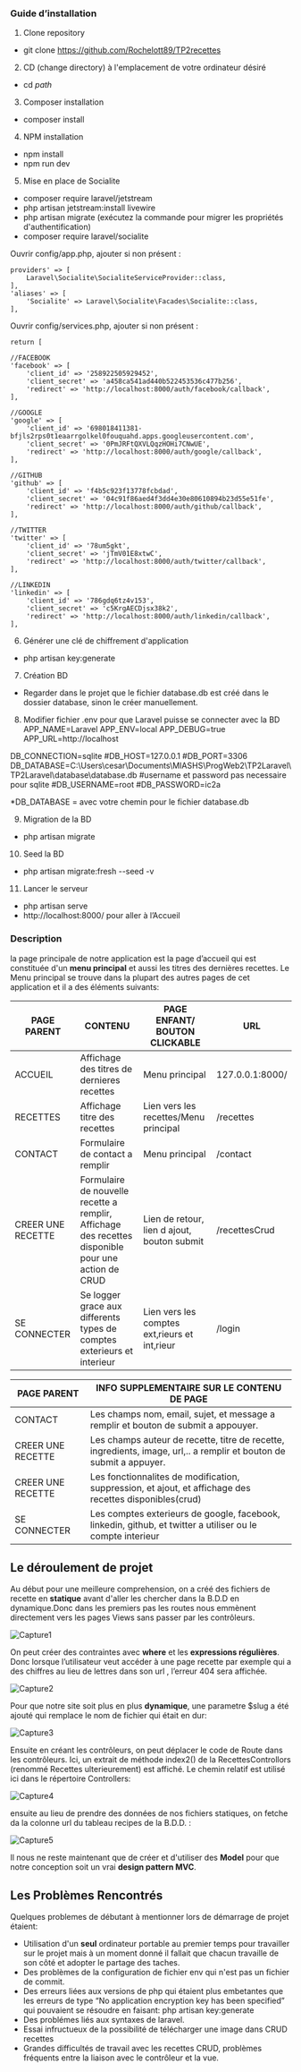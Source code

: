 ### Guide d’installation 

1.	Clone repository
- git clone https://github.com/Rochelott89/TP2recettes

2.	CD (change directory) à l'emplacement de votre ordinateur désiré
- cd *path*

3.	Composer installation 
- composer install

4.	NPM installation
- npm install
- npm run dev

5.	Mise en place de Socialite
- composer require laravel/jetstream
- php artisan jetstream:install livewire
- php artisan migrate (exécutez la commande pour migrer les propriétés d'authentification)
- composer require laravel/socialite

Ouvrir config/app.php, ajouter si non présent : 

    providers' => [
        Laravel\Socialite\SocialiteServiceProvider::class,
    ],
    'aliases' => [
        'Socialite' => Laravel\Socialite\Facades\Socialite::class,
    ],


Ouvrir config/services.php, ajouter si non présent : 

    return [
    
    //FACEBOOK 
    'facebook' => [
        'client_id' => '258922505929452',
        'client_secret' => 'a458ca541ad440b522453536c477b256',
        'redirect' => 'http://localhost:8000/auth/facebook/callback',
    ],

    //GOOGLE
    'google' => [
        'client_id' => '698018411381-bfjls2rps0t1eaarrgolkel0fouquahd.apps.googleusercontent.com',
        'client_secret' => '0PmJRFtQXVLQqzHOHi7CNwUE',
        'redirect' => 'http://localhost:8000/auth/google/callback',
    ],

    //GITHUB
    'github' => [
        'client_id' => 'f4b5c923f13778fcbdad',
        'client_secret' => '04c91f86aed4f3dd4e30e80610894b23d55e51fe',
        'redirect' => 'http://localhost:8000/auth/github/callback',
    ],

    //TWITTER
    'twitter' => [
        'client_id' => '78um5gkt',
        'client_secret' => 'jTmV01E8xtwC',
        'redirect' => 'http://localhost:8000/auth/twitter/callback',
    ],

    //LINKEDIN
    'linkedin' => [
        'client_id' => '786gdq6tz4v153',
        'client_secret' => 'c5KrgAECDjsx38k2',
        'redirect' => 'http://localhost:8000/auth/linkedin/callback',
    ],

6.	Générer une clé de chiffrement d'application
- php artisan key:generate

7.	Création BD
- Regarder dans le projet que le fichier database.db est créé dans le dossier database, sinon le créer manuellement.

8.	Modifier fichier .env pour que Laravel puisse se connecter avec la BD
APP_NAME=Laravel
APP_ENV=local
APP_DEBUG=true
APP_URL=http://localhost


DB_CONNECTION=sqlite
#DB_HOST=127.0.0.1
#DB_PORT=3306
DB_DATABASE=C:\Users\cesar\Documents\MIASHS\ProgWeb2\TP2Laravel\TP2Laravel\database\database.db
#username et password pas necessaire pour sqlite
#DB_USERNAME=root
#DB_PASSWORD=ic2a

*DB_DATABASE = avec votre chemin pour le fichier database.db

9.	Migration de la BD
- php artisan migrate

10.	Seed la BD
- php artisan migrate:fresh --seed -v

11.	Lancer le serveur
- php artisan serve
- http://localhost:8000/ pour aller à l’Accueil 


### Description
la page principale de notre application est la page d’accueil qui est constituée d'un **menu principal** et aussi les titres des dernières recettes. Le Menu principal se trouve dans la plupart des autres pages de cet application et il a des éléments suivants:

| PAGE PARENT       | CONTENU                                                                                             | PAGE ENFANT/ BOUTON CLICKABLE                 | URL             |
|-------------------|-----------------------------------------------------------------------------------------------------|-----------------------------------------------|-----------------|
| ACCUEIL           | Affichage des titres de dernieres recettes                                                          | Menu principal                                | 127.0.0.1:8000/ |
| RECETTES          | Affichage titre des recettes                                                                        | Lien vers les recettes/Menu principal         | /recettes       |
| CONTACT           | Formulaire de contact a remplir                                                                     | Menu principal                                | /contact        |
| CREER UNE RECETTE | Formulaire de nouvelle recette a remplir, Affichage des recettes disponible pour une action de CRUD | Lien de retour, lien d ajout, bouton submit   | /recettesCrud   |
| SE CONNECTER      | Se logger grace aux differents types de comptes exterieurs et interieur                             | Lien vers les comptes ext‚rieurs et int‚rieur | /login          |

 

| PAGE PARENT       | INFO SUPPLEMENTAIRE SUR LE CONTENU DE PAGE                                                                          |
|-------------------|---------------------------------------------------------------------------------------------------------------------|
| CONTACT           | Les champs nom, email, sujet, et message a remplir et bouton de submit a appouyer.                                  |
| CREER UNE RECETTE | Les champs auteur de recette, titre de recette, ingredients, image, url,.. a remplir et bouton de submit a appuyer. |
| CREER UNE RECETTE | Les fonctionnalites de  modification, suppression, et ajout, et affichage des recettes disponibles(crud)            |
| SE CONNECTER      | Les comptes exterieurs de google, facebook, linkedin, github, et twitter a utiliser ou le compte interieur          |



## Le déroulement de projet
Au début pour une meilleure comprehension, on a créé des fichiers de recette en **statique** avant d'aller les chercher dans la B.D.D en dynamique.Donc dans les premiers pas les routes nous emmènent directement vers les pages Views sans passer par les contrôleurs.

![Capture1](https://user-images.githubusercontent.com/81319754/115557184-c43a5380-a2b1-11eb-9684-4e8de936273f.PNG)


On peut créer des contraintes avec **where** et les **expressions régulières**. Donc lorsque l’utilisateur veut accéder à une page recette par exemple qui a des chiffres au lieu de lettres dans son url , l’erreur 404 sera affichée. 

![Capture2](https://user-images.githubusercontent.com/81319754/115555282-9e13b400-a2af-11eb-8779-1c4505b93cc1.PNG)

Pour que notre site soit plus en plus **dynamique**, une parametre $slug a été ajouté qui remplace le nom de fichier qui était en dur:

![Capture3](https://user-images.githubusercontent.com/81319754/115555601-f945a680-a2af-11eb-96a7-7004d041623b.PNG)

Ensuite en créant les contrôleurs, on peut déplacer le code de Route dans les contrôleurs. Ici, un extrait de méthode index2() de la RecettesControllors (renommé Recettes ulterieurement) est affiché. Le chemin relatif est utilisé ici dans le répertoire Controllers:

![Capture4](https://user-images.githubusercontent.com/81319754/115556039-7ffa8380-a2b0-11eb-9606-e8b3d9561dcd.PNG)

ensuite au lieu de prendre des données de nos fichiers statiques, on fetche da la colonne url du tableau recipes de la B.D.D. :

![Capture5](https://user-images.githubusercontent.com/81319754/115556202-b506d600-a2b0-11eb-9dec-9984852b2dfb.PNG)

Il nous ne reste maintenant que de créer et d'utiliser des **Model** pour que notre conception soit un vrai **design pattern MVC**.


## Les Problèmes Rencontrés

Quelques problemes de débutant à mentionner lors de démarrage de projet étaient:
* Utilisation d'un **seul** ordinateur portable au premier temps pour travailler sur le projet mais à un moment donné il fallait que chacun travaille de son côté et adopter le partage des taches.
* Des problèmes de la configuration de fichier env qui n'est pas un fichier de commit.
* Des erreurs liées aux versions de php qui étaient plus embetantes que les erreurs de type “No application encryption key has been specified” qui pouvaient se résoudre en faisant:       php artisan key:generate
* Des problémes liés aux syntaxes de laravel.
* Essai infructueux de la possibilité de télécharger une image dans CRUD recettes 
* Grandes difficultés de travail avec les recettes CRUD, problèmes fréquents entre la liaison avec le contrôleur et la vue. 


